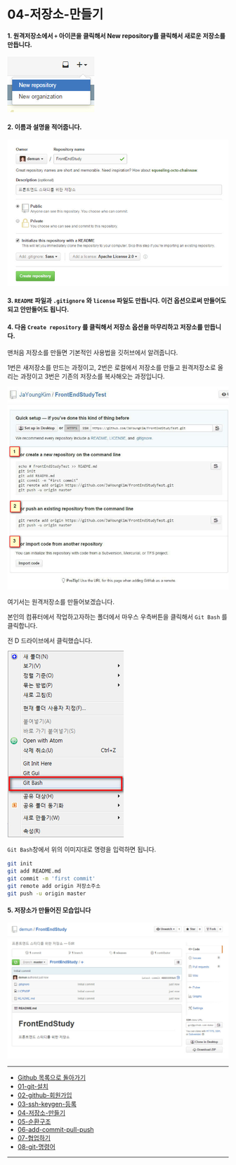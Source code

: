 # 04-저장소-만들기


#### 1. 원격저장소에서 `+` 아이콘을 클릭해서 New repository를 클릭해서 새로운 저장소를 만듭니다.

![저장소만들기](../images/demun-001.jpg)

#### 2. 이름과 설명을 적어줍니다.

![저장소옵션](../images/demun-002.jpg)


#### 3. `README` 파일과 `.gitignore` 와 `license` 파일도 만듭니다. 이건 옵션으로써 만들어도되고 안만들어도 됩니다.


#### 4. 다음 `Create repository` 를 클릭해서 저장소 옵션을 마무리하고 저장소를 만듭니다.

맨처음 저장소를 만들면 기본적인 사용법을 깃허브에서 알려줍니다.

1번은 새저장소를 만드는 과정이고, 2번은 로컬에서 저장소를 만들고 원격저장소로 올리는 과정이고 3번은 기존의 저장소를 복사해오는 과정입니다.

![원격저장소 명령옵션](../images/demun-020.jpg)


여기서는 원격저장소를 만들어보겠습니다.

본인의 컴퓨터에서 작업하고자하는 폴더에서 마우스 우측버튼을 클릭해서 `Git Bash` 를 클릭합니다.

전 D 드라이브에서 클릭했습니다.

![git bash](../images/demun-005.jpg)


`Git Bash`창에서 위의 이미지대로 명령을 입력하면 됩니다.

```sh
git init
git add README.md
git commit -m 'first commit'
git remote add origin 저장소주소
git push -u origin master
```


#### 5. 저장소가 만들어진 모습입니다

![새로만든저장소](../images/demun-003.jpg)


----

* [Github 목록으로 돌아가기](../README.md)
* [01-git-설치](01-git-설치.md)
* [02-github-회원가입](02-github-회원가입.md)
* [03-ssh-keygen-등록](03-ssh-keygen-등록.md)
* [04-저장소-만들기](04-저장소-만들기.md)
* [05-순환구조](05-순환구조.md)
* [06-add-commit-pull-push](06-add-commit-pull-push.md)
* [07-협업하기](07-협업하기.md)
* [08-git-명령어](08-git-명령어.md)

----
